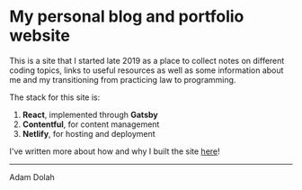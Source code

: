# My personal blog and portfolio website

This is a site that I started late 2019 as a place to collect notes on different coding topics, links to useful resources as well as some information about me and my transitioning from practicing law to programming.

The stack for this site is:

1. **React**, implemented through **Gatsby**
2. **Contentful**, for content management
3. **Netlify**, for hosting and deployment

I've written more about how and why I built the site [here](https://www.adamdolah.com/blog/mysite)!

---

Adam Dolah
